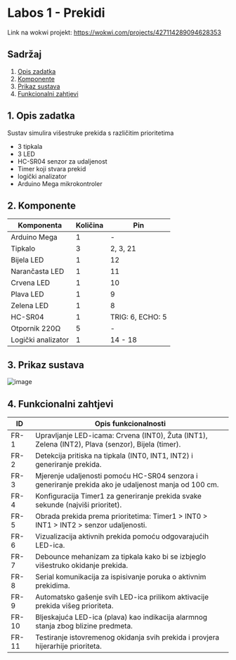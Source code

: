 # Labos 1 - Prekidi
Link na wokwi projekt: https://wokwi.com/projects/427114289094628353

## Sadržaj

1. [Opis zadatka](#opis-projekta)
2. [Komponente](#komponente)
3. [Prikaz sustava](#prikaz-sustava)
4. [Funkcionalni zahtjevi](#funkcionalni-zahtjevi)

## <a name="opis-projekta"></a>1. Opis zadatka

Sustav simulira višestruke prekida s različitim prioritetima

- 3 tipkala
- 3 LED
- HC-SR04 senzor za udaljenost
- Timer koji stvara prekid
- logički analizator
- Arduino Mega mikrokontroler

## <a name="komponente"></a>2. Komponente

| Komponenta         | Količina | Pin |
| ------------------ | -------- | ------------------- |
| Arduino Mega       | 1        | -                   |
| Tipkalo            | 3        | 2, 3, 21            |
| Bijela LED         | 1        | 12                  |
| Narančasta LED     | 1        | 11                  |
| Crvena LED         | 1        | 10                  |
| Plava LED          | 1        | 9                   |
| Zelena LED         | 1        | 8                   |
| HC-SR04            | 1        | TRIG: 6, ECHO: 5    |
| Otpornik 220Ω      | 5        | -                   |
| Logički analizator | 1        | 14 - 18             |

## <a name="prikaz-sustava"></a> 3. Prikaz sustava

![image](https://github.com/user-attachments/assets/e185fe55-ae42-43ea-9b9b-4e7524d2b35a)

## 4. <a name="funkcionalni-zahtjevi"></a>Funkcionalni zahtjevi

| ID    | Opis funkcionalnosti                                                                                 |
| ----- | ---------------------------------------------------------------------------------------------------- |
| FR-1  | Upravljanje LED-icama: Crvena (INT0), Žuta (INT1), Zelena (INT2), Plava (senzor), Bijela (timer).    |
| FR-2  | Detekcija pritiska na tipkala (INT0, INT1, INT2) i generiranje prekida.                              |
| FR-3  | Mjerenje udaljenosti pomoću HC-SR04 senzora i generiranje prekida ako je udaljenost manja od 100 cm. |
| FR-4  | Konfiguracija Timer1 za generiranje prekida svake sekunde (najviši prioritet).                       |
| FR-5  | Obrada prekida prema prioritetima: Timer1 > INT0 > INT1 > INT2 > senzor udaljenosti.                 |
| FR-6  | Vizualizacija aktivnih prekida pomoću odgovarajućih LED-ica.                                         |
| FR-7  | Debounce mehanizam za tipkala kako bi se izbjeglo višestruko okidanje prekida.                       |
| FR-8  | Serial komunikacija za ispisivanje poruka o aktivnim prekidima.                                      |
| FR-9  | Automatsko gašenje svih LED-ica prilikom aktivacije prekida višeg prioriteta.                        |
| FR-10 | Bljeskajuća LED-ica (plava) kao indikacija alarmnog stanja zbog blizine predmeta.                    |
| FR-11 | Testiranje istovremenog okidanja svih prekida i provjera hijerarhije prioriteta.                     |
